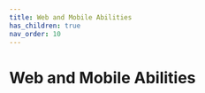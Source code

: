 ```yaml
---
title: Web and Mobile Abilities
has_children: true
nav_order: 10
---
```


# Web and Mobile Abilities